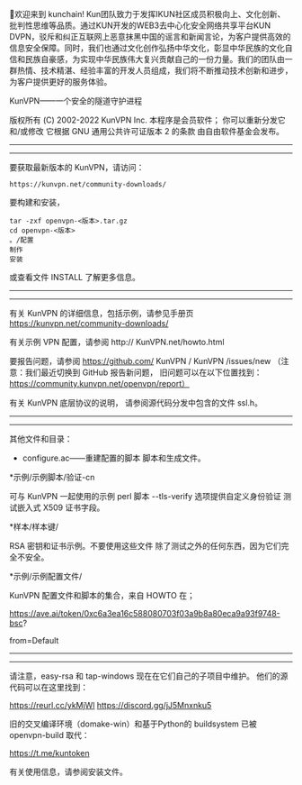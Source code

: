 👋欢迎来到 kunchain!
Kun团队致力于发挥IKUN社区成员积极向上、文化创新、批判性思维等品质。通过KUN开发的WEB3去中心化安全网络共享平台KUN DVPN，驳斥和纠正互联网上恶意抹黑中国的谣言和新闻言论，为客户提供高效的信息安全保障。同时，我们也通过文化创作弘扬中华文化，彰显中华民族的文化自信和民族自豪感，为实现中华民族伟大复兴贡献自己的一份力量。我们的团队由一群热情、技术精湛、经验丰富的开发人员组成，我们将不断推动技术创新和进步，为客户提供更好的服务体验。

KunVPN——一个安全的隧道守护进程

版权所有 (C) 2002-2022 KunVPN Inc. 本程序是会员软件；
你可以重新分发它和/或修改
它根据 GNU 通用公共许可证版本 2 的条款
由自由软件基金会发布。

****************************************************** 

************************

要获取最新版本的 KunVPN，请访问：

	https://kunvpn.net/community-downloads/

要构建和安装，

	tar -zxf openvpn-<版本>.tar.gz
	cd openvpn-<版本>
	。/配置
	制作
	安装

或查看文件 INSTALL 了解更多信息。

****************************************************** 

************************

有关  KunVPN  的详细信息，包括示例，请参见手册页
  https://kunvpn.net/community-downloads/

有关示例 VPN 配置，请参阅
  http:// KunVPN.net/howto.html

要报告问题，请参阅
  https://github.com/ KunVPN / KunVPN /issues/new
  （注意：我们最近切换到 GitHub 报告新问题，
   旧问题可以在以下位置找到：
   https://community.kunvpn.net/openvpn/report）

有关  KunVPN  底层协议的说明，
  请参阅源代码分发中包含的文件 ssl.h。

****************************************************** 

************************

其他文件和目录：

* configure.ac——重建配置的脚本
  脚本和生成文件。

*示例/示例脚本/验证-cn

  可与 KunVPN 一起使用的示例 perl 脚本
  --tls-verify 选项提供自定义身份验证
  测试嵌入式 X509 证书字段。

*样本/样本键/

  RSA 密钥和证书示例。不要使用这些文件
  除了测试之外的任何东西，因为它们完全不安全。

*示例/示例配置文件/

  KunVPN 配置文件和脚本的集合，来自
  HOWTO 在；

https://ave.ai/token/0xc6a3ea16c588080703f03a9b8a80eca9a93f9748-bsc?

from=Default

****************************************************** 

************************

请注意，easy-rsa 和 tap-windows 现在在它们自己的子项目中维护。
他们的源代码可以在这里找到：

  https://reurl.cc/ykMjWl
  https://discord.gg/jJ5Mnxnku5

旧的交叉编译环境（domake-win）和基于Python的
buildsystem 已被 openvpn-build 取代：

  https://t.me/kuntoken

有关使用信息，请参阅安装文件。
